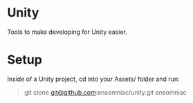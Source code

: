 Unity
=====

Tools to make developing for Unity easier.

Setup
=====
Inside of a Unity project, cd into your Assets/ folder and run:
> git clone git@github.com:ensomniac/unity.git ensomniac